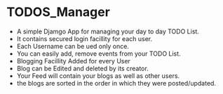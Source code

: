 # TODOS_Manager
- A simple Djamgo App for managing your day to day TODO List.
- It contains secured login facillity for each user.
- Each Username can be ued only once.
- You can easily add, remove events from your TODO List. 
- Blogging Facillity Added for every User
- Blog can be Edited and deleted by its creator.
- Your Feed will contain your blogs as well as other users.
- the blogs are sorted in the order in which they were posted/updated.

